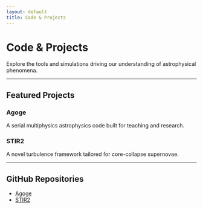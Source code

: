```yaml
---
layout: default
title: Code & Projects
---
```


# Code & Projects

Explore the tools and simulations driving our understanding of astrophysical phenomena.

---

## Featured Projects

### Agoge
A serial multiphysics astrophysics code built for teaching and research.

### STIR2
A novel turbulence framework tailored for core-collapse supernovae.

---

## GitHub Repositories

- [Agoge](https://github.com/smcouch/agoge)
- [STIR2](https://github.com/smcouch/STIR2)
